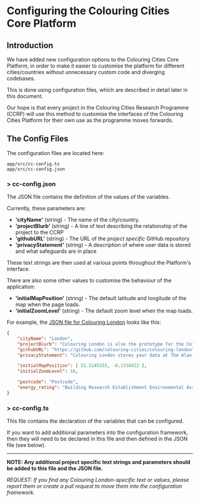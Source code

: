 # Configuring the Colouring Cities Core Platform

## Introduction

We have added new configuration options to the Colouring Cities Core Platform, in order to make it easier to customise the platform for different cities/countries without unnecessary custom code and diverging codebases. 

This is done using configuration files, which are described in detail later in this document.  

Our hope is that every project in the Colouring Cities Research Programme (CCRP) will use this method to customise the interfaces of the Colouring Cities Platform for their own use as the programme moves forwards.
  
## The Config Files
The configuration files are located here:  

`app/src/cc-config.ts`  
`app/src/cc-config.json`  

### > cc-config.json
The JSON file contains the definition of the values of the variables. 

Currently, these parameters are:

- **'cityName'** (string) - The name of the city/country. 
- **'projectBlurb'** (string) - A line of text describing the relationship of the project to the CCRP
- **'githubURL'** (string) - The URL of the *project specific* GitHub repository
- **'privacyStatement'** (string) - A description of where user data is stored and what safeguards are in place

These text strings are then used at various points throughout the Platform's interface.

There are also some other values to customise the behaviour of the application:

- **'initialMapPosition'** (string) - The default latitude and longitude of the map when the page loads. 
- **'initialZoomLevel'** (string) - The default zoom level when the map loads. 

For example, the [JSON file for Colouring London](https://github.com/colouring-cities/colouring-london/blob/master/app/src/cc-config.json) looks like this:

```json
{
    "cityName": "London",
    "projectBlurb": "Colouring London is also the prototype for the Colouring Cities Research Programme (CCRP)",
    "githubURL": "https://github.com/colouring-cities/colouring-london",
    "privacyStatement": "Colouring London stores your data at The Alan Turing Institute in London behind the organisation’s firewall in a secure database using industry standard practices",

    "initialMapPosition": [ 51.5245255, -0.1338422 ],
    "initialZoomLevel": 16,

    "postcode": "Postcode",
    "energy_rating": "Building Research Establishment Environmental Assessment Method (BREEAM) rating"
}
```

### > cc-config.ts
This file contains the declaration of the variables that can be configured. 

If you want to add additional parameters into the configuration framework, then they will need to be declared in this file and then defined in the JSON file (see below).
  
---
  
**NOTE: Any additional project specific text strings and parameters should be added to this file and the JSON file.**

*REQUEST: If you find any Colouring London-specific text or values, please report them or create a pull request to move them into the configuration framework.*
